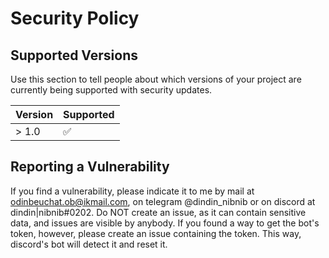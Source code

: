 # Security Policy

## Supported Versions

Use this section to tell people about which versions of your project are
currently being supported with security updates.

| Version | Supported          |
| ------- | ------------------ |
| > 1.0   | ✅                 |

## Reporting a Vulnerability

If you find a vulnerability, please indicate it to me by mail at odinbeuchat.ob@ikmail.com, on telegram @dindin_nibnib or on discord at dindin|nibnib#0202. 
Do NOT create an issue, as it can contain sensitive data, and issues are visible by anybody. If you found a way to get the bot's token, however, please create an issue containing the token. This way, discord's bot will detect it and reset it.
